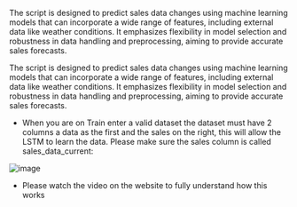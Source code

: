 The script is designed to predict sales data changes using machine learning models that can incorporate a wide range of features, including external data like weather conditions. It emphasizes flexibility in model selection and robustness in data handling and preprocessing, aiming to provide accurate sales forecasts.

The script is designed to predict sales data changes using machine learning models that can incorporate a wide range of features, including external data like weather conditions. It emphasizes flexibility in model selection and robustness in data handling and preprocessing, aiming to provide accurate sales forecasts.

- When you are on Train enter a valid dataset the dataset must have 2 columns a data as the first and the sales on the right, this will allow the LSTM to learn the data. Please make sure the sales column is called sales_data_current:

![image](https://github.com/Hero988/Predict-Sales-Data-Based-on-Anything/assets/61606444/f49f467f-ca9e-4f27-847e-ca3f352ce398)
- Please watch the video on the website to fully understand how this works
